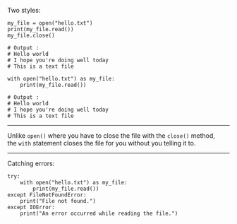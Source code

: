 

Two styles:
```
my_file = open("hello.txt")
print(my_file.read())
my_file.close()

# Output : 
# Hello world
# I hope you're doing well today
# This is a text file
```


```
with open("hello.txt") as my_file:
    print(my_file.read())

# Output : 
# Hello world
# I hope you're doing well today
# This is a text file
```

---


Unlike `open()` where you have to close the file with the `close()` method, the `with` statement closes the file for you without you telling it to.


---

Catching errors:
```
try:
    with open("hello.txt") as my_file:
        print(my_file.read())
except FileNotFoundError:
    print("File not found.")
except IOError:
    print("An error occurred while reading the file.")

```